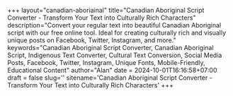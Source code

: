+++
layout="canadian-aboriainal"
title="Canadian Aboriginal Script Converter - Transform Your Text into Culturally Rich Characters"
description="Convert your regular text into beautiful Canadian Aboriginal script with our free online tool. Ideal for creating culturally rich and visually unique posts on Facebook, Twitter, Instagram, and more."
keywords="Canadian Aboriginal Script Converter, Canadian Aboriginal Script, Indigenous Text Converter, Cultural Text Conversion, Social Media Posts, Facebook, Twitter, Instagram, Unique Fonts, Mobile-Friendly, Educational Content"
author="Alan"
date = 2024-10-01T16:16:58+07:00
draft = false
slug=''
sitename='Canadian Aboriginal Script Converter - Transform Your Text into Culturally Rich Characters'
+++